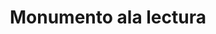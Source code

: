 ---
pid: ns160
title: Monumento ala lectura
location_transcription: Norris Square
coordinates: "[-75.134471440725, 39.982519582821]"
zipcode: '19133'
gen_neighborhood: North Philadelphia
neighborhood: Fairhill,North Philadelphia
outside_phl: 
age: '34'
age_range: 30-39
instagram: 
image_file_name: ns_160.jpg
proposal_transcription: a me gustaria tener una libroria que sea en ingles y español
  o me gustaria una piscina en el parque norrisquere.
topic: Latinx
topic_summary: '0'
type: Sculpture Statue,Plaque,Other No Form
keywords_other: 
credit: Jose Luis Marin
image_labels: 
twitter: 
facebook: 
permalink: "/monuments/ns160/"
layout: item-page
---